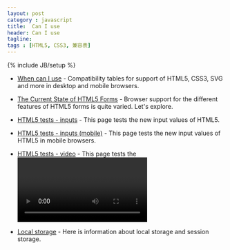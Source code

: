 ```yaml
---
layout: post
category : javascript
title:  Can I use
header: Can I use
tagline:
tags : [HTML5, CSS3, 兼容表]
---
```

{% include JB/setup %}


* [When can I use](http://caniuse.com/) - Compatibility tables for support of HTML5, CSS3, SVG and more in desktop and mobile browsers.

* [The Current State of HTML5 Forms](http://wufoo.com/html5//) - Browser support for the different features of HTML5 forms is quite varied. Let's explore.

* [HTML5 tests - inputs](http://www.quirksmode.org/html5/inputs.html) - This page tests the new input values of HTML5.

* [HTML5 tests - inputs (mobile)](http://www.quirksmode.org/html5/inputs_mobile.html) - This page tests the new input values of HTML5 in mobile browsers.

* [HTML5 tests - video](http://www.quirksmode.org/html5/tests/video.html) - This page tests the <video> tag.

* [Local storage](http://www.quirksmode.org/html5/storage.html) - Here is information about local storage and session storage.
